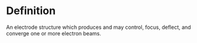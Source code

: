 # Definition

An electrode structure which produces and may control, focus, deflect,
and converge one or more electron beams.
